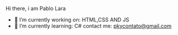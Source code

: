 Hi there, i am Pablo Lara

- 🔭 I’m currently working on: HTML,CSS AND JS
- 🌱 I’m currently learning: C#
contact me: pkycontato@gmail.com
